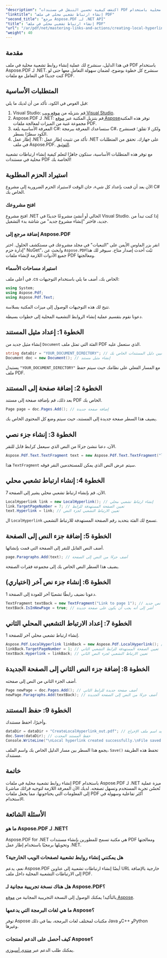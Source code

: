 ```yaml
---
"description": "اكتشف كيفية تحسين التنقل في مستندات PDF الخاصة بك عن طريق إنشاء روابط تشعبية محلية باستخدام Aspose.PDF لـ .NET. يشرح هذا البرنامج التعليمي خطوة بخطوة العملية بأكملها."
"linktitle": "إنشاء ارتباط تشعبي محلي في ملف PDF"
"second_title": "مرجع Aspose.PDF لـ .NET API"
"title": "إنشاء ارتباط تشعبي محلي في ملف PDF"
"url": "/ar/pdf/net/mastering-links-and-actions/creating-local-hyperlink/"
"weight": 40
---
```


## مقدمة

في هذا الدليل، سنشرح لك عملية إنشاء روابط تشعبية محلية في ملف PDF باستخدام Aspose.PDF لـ .NET. سنشرح كل خطوة بوضوح، لضمان سهولة التعامل معها حتى لو كنت جديدًا في التعامل مع ملفات PDF.

## المتطلبات الأساسية

قبل الغوص في الكود، تأكد من أن لديك ما يلي:

1. Visual Studio: قم بتنزيله من [موقع ويب Visual Studio](https://visualstudio.microsoft.com/).
2. Aspose.PDF لـ .NET: قم بتنزيل المكتبة عبر [موقع Aspose](https://releases.aspose.com/pdf/net/)توفر هذه المكتبة مجموعة غنية من الميزات لمعالجة ملفات PDF.
3. المعرفة الأساسية بلغة C#: ستساعدك المعرفة ببرمجة C#، ولكن لا تقلق؛ فسنشرح الكود سطرًا بسطر.
4. إطار عمل .NET: تأكد من تثبيت إطار عمل .NET على جهازك. تحقق من المتطلبات في ملف Aspose.PDF. [التوثيق](https://reference.aspose.com/pdf/net/).

مع توفر هذه المتطلبات الأساسية، ستكون جاهزًا لتعلم كيفية إنشاء ارتباطات تشعبية محلية في مستندات PDF الخاصة بك!

## استيراد الحزم المطلوبة

الآن بعد أن قمت بإعداد كل شيء، حان الوقت لاستيراد الحزم الضرورية إلى مشروع C# الخاص بك.

### افتح مشروعك

افتح مشروع .NET الحالي أو أنشئ مشروعًا جديدًا في Visual Studio. إذا كنت تبدأ من جديد، فاختر "إنشاء مشروع جديد" من شاشة بدء التشغيل.

### إضافة مرجع إلى Aspose.PDF

انقر بزر الماوس الأيمن على "التبعيات" في مجلد مشروعك في مستكشف الحلول. اختر "إدارة حزم NuGet"، وابحث عن `Aspose.PDF`ثبّت أحدث إصدار متاح. سيوفر لك هذا جميع الأدوات اللازمة لإنشاء ملفات PDF ومعالجتها.

### استيراد مساحات الأسماء

في أعلى ملف .cs الخاص بك، أضف ما يلي باستخدام التوجيهات:

```csharp
using System;
using Aspose.Pdf;
using Aspose.Pdf.Text;
```

تتيح لك هذه التوجيهات الوصول إلى ميزات المكتبة بسلاسة.

دعونا نقوم بتقسيم عملية إنشاء الروابط التشعبية المحلية إلى خطوات بسيطة.

## الخطوة 1: إعداد مثيل المستند

إنشاء مثيل جديد من `Document` الفئة التي تمثل ملف PDF الذي ستعمل عليه.

```csharp
string dataDir = "YOUR_DOCUMENT_DIRECTORY"; // تعيين دليل المستندات الخاص بك
Document doc = new Document(); // إنشاء مثيل مستند
```

يستبدل `"YOUR_DOCUMENT_DIRECTORY"` مع المسار الفعلي على نظامك حيث سيتم حفظ ملف PDF.

## الخطوة 2: إضافة صفحة إلى المستند

بعد ذلك، قم بإضافة صفحة إلى مستند PDF الخاص بك.

```csharp
Page page = doc.Pages.Add(); // إضافة صفحة جديدة
```

يضيف هذا السطر صفحة جديدة إلى المستند، حيث سيتم وضع كل المحتوى الخاص بك.

## الخطوة 3: إنشاء جزء نصي

الآن، دعنا ننشئ جزءًا من النص الذي سيعمل كرابط قابل للنقر.

```csharp
Aspose.Pdf.Text.TextFragment text = new Aspose.Pdf.Text.TextFragment("link page number test to page 7"); // إنشاء جزء نصي
```

هذا `TextFragment` سيتم عرض النص الذي يمكن للمستخدمين النقر فوقه.

## الخطوة 4: إنشاء ارتباط تشعبي محلي

الآن، قم بإنشاء ارتباط تشعبي محلي يشير إلى الصفحة 7.

```csharp
LocalHyperlink link = new LocalHyperlink(); // إنشاء ارتباط تشعبي محلي
link.TargetPageNumber = 7; // تعيين الصفحة المستهدفة للرابط
text.Hyperlink = link; // تعيين الارتباط التشعبي لجزء النص
```

ال `LocalHyperlink` تسمح لك الفئة بتحديد رقم الصفحة المستهدفة للارتباط التشعبي.

## الخطوة 5: إضافة جزء النص إلى الصفحة

أضف النص القابل للنقر إلى الصفحة التي قمت بإنشائها.

```csharp
page.Paragraphs.Add(text); // أضف جزءًا من النص إلى الصفحة
```

يضيف هذا السطر النص الخاص بك إلى مجموعة فقرات الصفحة.

## الخطوة 6: إنشاء جزء نص آخر (اختياري)

دعونا نضيف رابطًا تشعبيًا آخر للعودة إلى الصفحة 1.

```csharp
TextFragment textBack = new TextFragment("Link to page 1"); // إنشاء جزء نص جديد
textBack.IsInNewPage = true; // أشر إلى أنه يجب أن يكون على صفحة جديدة
```

## الخطوة 7: إعداد الارتباط التشعبي المحلي الثاني

إنشاء ارتباط تشعبي محلي آخر للصفحة 1.

```csharp
Aspose.Pdf.LocalHyperlink linkBack = new Aspose.Pdf.LocalHyperlink(); // إنشاء ارتباط تشعبي محلي آخر
linkBack.TargetPageNumber = 1; // تعيين الصفحة المستهدفة للرابط التشعبي الثاني
textBack.Hyperlink = linkBack; // تعيين الارتباط التشعبي لجزء النص الثاني
```

## الخطوة 8: إضافة جزء النص الثاني إلى الصفحة الجديدة

أضف الجزء الثاني من النص إلى صفحته.

```csharp
Page newPage = doc.Pages.Add(); // أضف صفحة جديدة للرابط الثاني
newPage.Paragraphs.Add(textBack); // أضف جزءًا من النص إلى الصفحة الجديدة
```

## الخطوة 9: حفظ المستند

وأخيرًا، احفظ مستندك.

```csharp
dataDir = dataDir + "CreateLocalHyperlink_out.pdf"; // تحديد اسم ملف الإخراج
doc.Save(dataDir); // حفظ المستند المحدث
Console.WriteLine("\nLocal hyperlink created successfully.\nFile saved at " + dataDir);
```

يجمع هذا السطر بين مسار الدليل الخاص بك واسم الملف، `Save()` تحفظ هذه الطريقة مستندك.

## خاتمة

إنشاء روابط تشعبية محلية في ملفات PDF باستخدام Aspose.PDF لـ .NET ميزة عملية تُحسّن تجربة المستخدم وتسهل تصفحه. لديك الآن المعرفة اللازمة لتوجيه قرائك مباشرةً إلى المعلومات التي يحتاجونها، مما يجعل ملفات PDF أكثر تفاعلية وسهولة في الاستخدام.

## الأسئلة الشائعة

### ما هو Aspose.PDF لـ .NET؟
Aspose.PDF for .NET هي مكتبة تسمح للمطورين بإنشاء مستندات PDF ومعالجتها وتحويلها برمجيًا باستخدام إطار عمل .NET.

### هل يمكنني إنشاء روابط تشعبية لصفحات الويب الخارجية؟
نعم، يدعم Aspose.PDF أيضًا إنشاء ارتباطات تشعبية إلى عناوين URL خارجية بالإضافة إلى الارتباطات التشعبية المحلية داخل ملف PDF.

### هل هناك نسخة تجريبية مجانية لـ Aspose.PDF؟
بالتأكيد! يمكنك الوصول إلى النسخة التجريبية المجانية من [موقع Aspose](https://releases.aspose.com/).

### ما هي لغات البرمجة التي يدعمها Aspose؟
توفر Aspose مكتبات لمختلف لغات البرمجة، بما في ذلك Java وC++ وPython وغيرها.

### كيف أحصل على الدعم لمنتجات Aspose؟
يمكنك طلب الدعم عبر [منتدى أسبوزي](https://forum.aspose.com/c/pdf/10).
